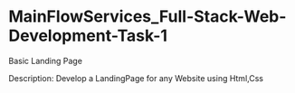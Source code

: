 # MainFlowServices_Full-Stack-Web-Development-Task-1
Basic Landing Page

Description: Develop a LandingPage for any Website using Html,Css
